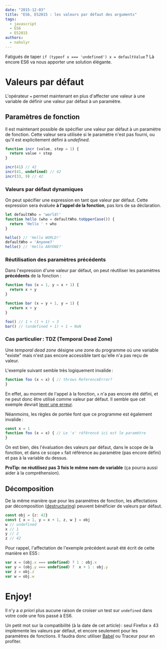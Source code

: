 ```yaml
---
date: "2015-12-03"
title: "ES6, ES2015 : les valeurs par défaut des arguments"
tags:
  - javascript
  - ES6
  - ES2015
authors:
  - naholyr
---
```


Fatigués de taper ``if (typeof x === 'undefined') x = defaultValue`` ? Là encore
ES6 va nous apporter une solution élégante.

# Valeurs par défaut

L'opérateur ``=`` permet maintenant en plus d'affecter une valeur à une variable
de définir une valeur par défaut à un paramètre.

## Paramètres de fonction

Il est maintenant possible de spécifier une valeur par défaut à un paramètre de
fonction. Cette valeur sera utilisée si le paramètre n'est pas fourni, ou qu'il
est explicitement défini à *undefined*.

```js
function incr (value, step = 1) {
  return value + step
}

incr(41) // 42
incr(41, undefined) // 42
incr(33, 9) // 42
```

### Valeurs par défaut dynamiques

On peut spécifier une expression en tant que valeur par défaut. Cette expression
sera évaluée **à l'appel de la fonction**, pas lors de sa déclaration.

```js
let defaultWho = 'world!'
function hello (who = defaultWho.toUpperCase()) {
  return 'Hello ' + who
}

hello() // 'Hello WORLD!'
defaultWho = 'Anyone?'
hello() // 'Hello ANYONE?'
```

### Réutilisation des paramètres précédents

Dans l'expression d'une valeur par défaut, on peut réutiliser les paramètres
**précédents** de la fonction :

```js
function foo (x = 1, y = x + 1) {
  return x + y
}

function bar (x = y + 1, y = 1) {
  return x + y
}

foo() // 1 + (1 + 1) → 3
bar() // (undefined + 1) + 1 → NaN
```

### Cas particulier : TDZ (Temporal Dead Zone)

Une *temporal dead zone* désigne une zone du programme où une variable "existe"
mais n'est pas encore accessible tant qu'elle n'a pas reçu de valeur.

L'exemple suivant semble très logiquement invalide :

```js
function foo (x = x) { // throws ReferenceError?
}
```

En effet, au moment de l'appel à la fonction, ``x`` n'a pas encore été défini,
et ne peut donc être utilisé comme valeur par défaut. Il semble que cet exemple
devrait [lever une erreur](http://dmitrysoshnikov.com/ecmascript/es6-notes-default-values-of-parameters/#tdz-temporal-dead-zone-for-parameters).

Néanmoins, les règles de portée font que ce programme est également invalide :

```js
const x = 1
function foo (x = x) { // Le 'x' référencé ici est le paramètre
}
```

On est bien, dès l'évaluation des valeurs par défaut, dans le scope de la
fonction, et dans ce scope ``x`` fait référence au paramètre (pas encore défini)
et pas à la variable du dessus.

**ProTip:  ne réutilisez pas 3 fois le même nom de variable**
(ça pourra aussi aider à la compréhension).

## Décomposition

De la même manière que pour les paramètres de fonction, les affectations par
décomposition
([destructuring](/fr/articles/js/es2015/destructuring/))
peuvent bénéficier de valeurs par défaut.

```js
const obj = {z: 42} 
const { x = 1, y = x + 1, z, w } = obj
w // undefined
x // 1
y // 2
z // 42
```

Pour rappel, l'affectation de l'exemple précédent aurait été écrit de cette
manière en ES5 :

```js
var x = (obj.x === undefined) ? 1 : obj.x 
var y = (obj.y === undefined) ?  x + 1 : obj.y
var z = obj.z
var w = obj.w
```

# Enjoy!

Il n'y a *a priori* plus aucune raison de croiser un test sur ``undefined`` dans
votre code une fois passé à ES6.

Un petit mot sur la compatibilité (à la date de cet article) : seul Firefox ≥ 43
implémente les valeurs par défaut, et encore seulement pour les paramètres de
fonctions.
Il faudra donc utiliser [Babel](http://babeljs.io) ou Traceur pour en profiter.
